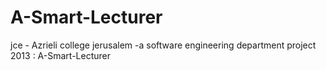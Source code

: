 A-Smart-Lecturer
================

jce - Azrieli college jerusalem -a software engineering department project 2013 :
A-Smart-Lecturer
